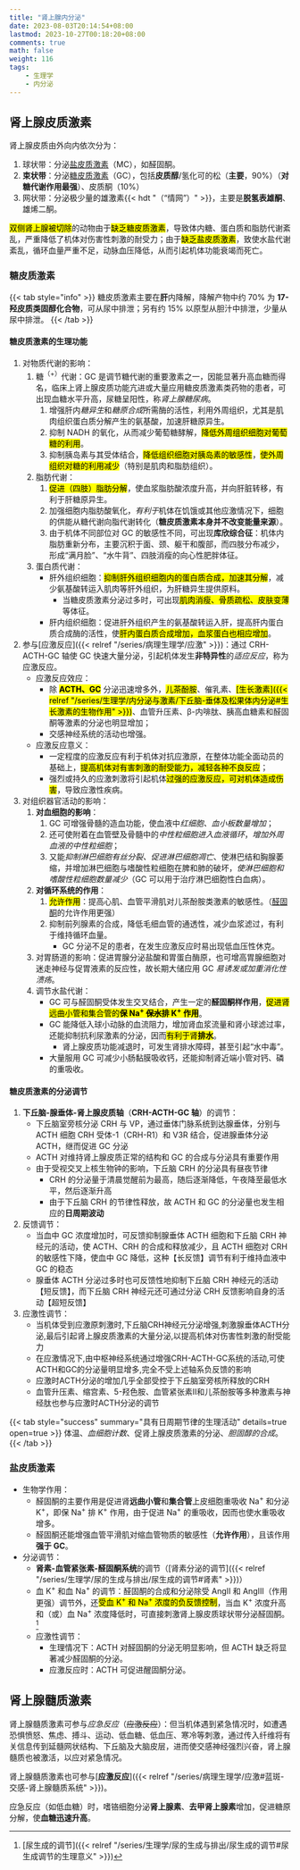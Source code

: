 ```yaml
---
title: "肾上腺内分泌"
date: 2023-08-03T20:14:54+08:00
lastmod: 2023-10-27T00:18:20+08:00
comments: true
math: false
weight: 116
tags:
    - 生理学
    - 内分泌
---
```


## 肾上腺皮质激素

肾上腺皮质由外向内依次分为：

1. 球状带：分泌[盐皮质激素](#盐皮质激素)（MC），如醛固酮。
2. **束状带**：分泌[糖皮质激素](#糖皮质激素)（GC），包括**皮质醇**/氢化可的松（**主要**，90%）（**对糖代谢作用最强**）、皮质酮（10%）
3. 网状带：分泌极少量的雄激素{{< hdt "（“情网”）" >}}，主要是**脱氢表雄酮**、雄烯二酮。

<mark>双侧肾上腺被切除</mark>的动物由于<mark>缺乏糖皮质激素</mark>，导致体内糖、蛋白质和脂肪代谢紊乱，严重降低了机体对伤害性刺激的耐受力；由于<mark>缺乏盐皮质激素</mark>，致使水盐代谢紊乱，循环血量严重不足，动脉血压降低，从而引起机体功能衰竭而死亡。

### 糖皮质激素

{{< tab style="info" >}}
糖皮质激素主要在**肝**内降解，降解产物中约 70% 为 **17-羟皮质类固醇化合物**，可从尿中排泄；另有约 15% 以原型从胆汁中排泄，少量从尿中排泄。
{{< /tab >}}

#### 糖皮质激素的生理功能

1. 对物质代谢的影响：
    1. 糖<sup>（+）</sup>代谢：GC 是调节糖代谢的重要激素之一，因能显著升高血糖而得名，临床上肾上腺皮质功能亢进或大量应用糖皮质激素类药物的患者，可出现血糖水平升高，尿糖呈阳性，称*肾上腺糖尿病*。
        1. 增强肝内*糖异生*和*糖原合成*所需酶的活性，利用外周组织，尤其是肌肉组织蛋白质分解产生的氨基酸，加速肝糖原异生。
        2. 抑制 NADH 的氧化，从而减少葡萄糖酵解，<mark>降低外周组织细胞对葡萄糖的利用</mark>。
        3. 抑制胰岛素与其受体结合，<mark>降低组织细胞对胰岛素的敏感性</mark>，<mark>使外周组织对糖的利用减少</mark>（特别是肌肉和脂肪组织）。
    2. 脂肪代谢：
        1. <mark>促进（四肢）脂肪分解</mark>，使血浆脂肪酸浓度升高，并向肝脏转移，有利于肝糖原异生。
        2. 加强细胞内脂肪酸氧化，*有利于*机体在饥饿或其他应激情况下，细胞的供能从糖代谢向脂代谢转化（**糖皮质激素本身并不改变能量来源**）。
        3. 由于机体不同部位对 GC 的敏感性不同，可出现**库欣综合征**：机体内脂肪重新分布，主要沉积于面、颈、躯干和腹部，而四肢分布减少，形成“满月脸”、“水牛背”、四肢消瘦的向心性肥胖体征。
    3. 蛋白质代谢：
        - 肝外组织细胞：<mark>抑制肝外组织细胞内的蛋白质合成，加速其分解</mark>，减少氨基酸转运入肌肉等肝外组织，为肝糖异生提供原料。
            - 当糖皮质激素分泌过多时，可出现<mark>肌肉消瘦、骨质疏松、皮肤变薄</mark>等体征。
        - 肝内组织细胞：促进肝外组织产生的氨基酸转运入肝，提高肝内蛋白质合成酶的活性，使<mark>肝内蛋白质合成增加，血浆蛋白也相应增加</mark>。
2. 参与[应激反应]({{< relref "/series/病理生理学/应激" >}})：通过 CRH-ACTH-GC 轴使 GC 快速大量分泌，引起机体发生**非特异性**的*适应反应*，称为应激反应。
    - 应激反应效应：
        - 除 <mark>**ACTH、GC**</mark> 分泌迅速增多外，<mark>儿茶酚胺</mark>、催乳素、<mark>[生长激素]({{< relref "/series/生理学/内分泌与激素/下丘脑-垂体及松果体内分泌#生长激素的生物作用" >}})</mark>、血管升压素、β-内啡肽、胰高血糖素和醛固酮等激素的分泌也明显增加；
        - 交感神经系统的活动也增强。
    - 应激反应意义：
        - 一定程度的应激反应有利于机体对抗应激原，在整体功能全面动员的基础上，<mark>提高机体对有害刺激的耐受能力，减轻各种不良反应</mark>；
        - 强烈或持久的应激刺激将引起机体<mark>过强的应激反应，可对机体造成伤害</mark>，导致应激性疾病。
3. 对组织器官活动的影响：
    1. **对血细胞的影响**：
        1. GC 可增强骨髓的造血功能，使血液中*红细胞、血小板数量增加*；
        2. 还可使附着在血管壁及骨髓中的*中性粒细胞进入血液循环*，*增加外周血液的中性粒细胞*；
        3. 又能*抑制淋巴细胞有丝分裂、促进淋巴细胞凋亡*、使淋巴结和胸腺萎缩，并增加淋巴细胞与嗜酸性粒细胞在脾和肺的破坏，*使淋巴细胞和嗜酸性粒细胞数量减少*（GC 可以用于治疗淋巴细胞性白血病）。
    2. **对循环系统的作用**：
        1. <mark>允许作用</mark>：提高心肌、血管平滑肌对儿茶酚胺类激素的敏感性。（[醛固酮](#盐皮质激素)的允许作用更强）
        2. 抑制前列腺素的合成，降低毛细血管的通透性，减少血浆滤过，有利于维持循环血量。
            - GC 分泌不足的患者，在发生应激反应时易出现低血压性休克。
    3. 对胃肠道的影响：促进胃腺分泌盐酸和胃蛋白酶原，也可增高胃腺细胞对迷走神经与促胃液素的反应性，故长期大储应用 GC *易诱发或加重消化性溃疡*。
    4. 调节水盐代谢：
        - GC 可与醛固酮受体发生交叉结合，产生一定的**醛固酮样作用**，<mark>促进肾远曲小管和集合管的**保 Na<sup>+</sup> ~~保水~~排 K<sup>+</sup> 作用**</mark>。
        - GC 能降低入球小动脉的血流阻力，增加肾血浆流量和肾小球滤过率，还能抑制抗利尿激素的分泌，因而<mark>有利于肾**排水**</mark>。
            - 肾上腺皮质功能减退时，可发生肾排水障碍，甚至引起“水中毒”。
        - 大量服用 GC 可减少小肠黏膜吸收钙，还能抑制肾近端小管对钙、磷的重吸收。

#### 糖皮质激素的分泌调节

1. **下丘脑-腺垂体-肾上腺皮质轴**（**CRH-ACTH-GC 轴**）的调节：
    - 下丘脑室旁核分泌 CRH 与 VP，通过垂体门脉系统到达腺垂体，分别与 ACTH 细胞 CRH 受体-1（CRH-R1）和 V3R 结合，促进腺垂体分泌 ACTH，继而促进 GC 分泌
    - ACTH 对维持肾上腺皮质正常的结构和 GC 的合成与分泌具有重要作用
    - 由于受视交叉上核生物钟的影响，下丘脑 CRH 的分泌具有昼夜节律
        - CRH 的分泌量于清晨觉醒前为最高，随后逐渐降低，午夜降至最低水平，然后逐渐升高
        - 由于下丘脑 CRH 的节律性释放，故 ACTH 和 GC 的分泌量也发生相应的**日周期波动**
2. 反馈调节：
    - 当血中 GC 浓度增加时，可反馈抑制腺垂体 ACTH 细胞和下丘脑 CRH 神经元的活动，使 ACTH、CRH 的合成和释放减少，且 ACTH 细胞对 CRH 的敏感性下降，使血中 GC 降低，这种【长反馈】调节有利于维持血液中 GC 的稳态
    - 腺垂体 ACTH 分泌过多时也可反馈性地抑制下丘脑 CRH 神经元的活动【短反馈】，而下丘脑 CRH 神经元还可通过分泌 CRH 反馈影响自身的活动【超短反馈】
3. 应激性调节：
    - 当机体受到应激原刺激时,下丘脑CRH神经元分泌增强,刺激腺垂体ACTH分泌,最后引起肾上腺皮质激素的大量分泌,以提高机体对伤害性刺激的耐受能力
    - 在应激情况下,由中枢神经系统通过增强CRH-ACTH-GC系统的活动,可使ACTH和GC的分泌量明显增多,完全不受上述轴系负反馈的影响
    - 应激时ACTH分泌的增加几乎全部受控于下丘脑室旁核所释放的CRH
    - 血管升压素、缩宫素、5-羟色胺、血管紧张素II和儿茶酚胺等多种激素与神经肽也参与应激时ACTH分泌的调节

{{< tab style="success" summary="具有日周期节律的生理活动" details=true open=true >}}
体温、*血细胞计数*、促肾上腺皮质激素的分泌、*胆固醇的合成*。
{{< /tab >}}

### 盐皮质激素

- 生物学作用：
    - 醛固酮的主要作用是促进肾**远曲小管**和**集合管**上皮细胞重吸收 Na<sup>+</sup> 和分泌 K<sup>+</sup>，即保 Na<sup>+</sup> 排 K<sup>+</sup> 作用，由于促进 Na<sup>+</sup> 的重吸收，因而也使水重吸收增多。
    - 醛固酮还能增强血管平滑肌对缩血管物质的敏感性（**允许作用**），且该作用**强于 GC**。
- 分泌调节：
    - **肾素-血管紧张素-醛固酮系统**的调节（[肾素分泌的调节]({{< relref "/series/生理学/尿的生成与排出/尿生成的调节#肾素" >}})）
    - 血 K<sup>+</sup> 和血 Na<sup>+</sup> 的调节：醛固酮的合成和分泌除受 AngⅡ 和 AngⅢ（作用更强）调节外，还<mark>受血 K<sup>+</sup> 和 Na<sup>+</sup> 浓度的负反馈控制</mark>，当血 K<sup>+</sup> 浓度升高和（或）血 Na<sup>+</sup> 浓度降低时，可直接刺激肾上腺皮质球状带分泌醛固酮。[^1]
    - 应激性调节：
        - 生理情况下：ACTH 对醛固酮的分泌无明显影响，但 ACTH 缺乏将显著减少醛固酮的分泌。
        - 应激反应时：ACTH 可促进醒固酮分泌。

[^1]: [尿生成的调节]({{< relref "/series/生理学/尿的生成与排出/尿生成的调节#尿生成调节的生理意义" >}})

## 肾上腺髓质激素

肾上腺髓质激素可参与*应急反应*（~~应激反应~~）：但当机体遇到紧急情况时，如遭遇恐惧愤怒、焦虑、搏斗、运动、低血糖、低血压、寒冷等刺激，通过传入纤维将有关信息传到延髓网状结构、下丘脑及大脑皮层，进而使交感神经强烈兴奋，肾上腺髓质也被激活，以应对紧急情况。

肾上腺髓质激素也可参与[**应激反应**]({{< relref "/series/病理生理学/应激#蓝斑-交感-肾上腺髓质系统" >}})。

应急反应（如低血糖）时，嗜铬细胞分泌**肾上腺素**、**去甲肾上腺素**增加，促进糖原分解，使**血糖迅速升高**。
